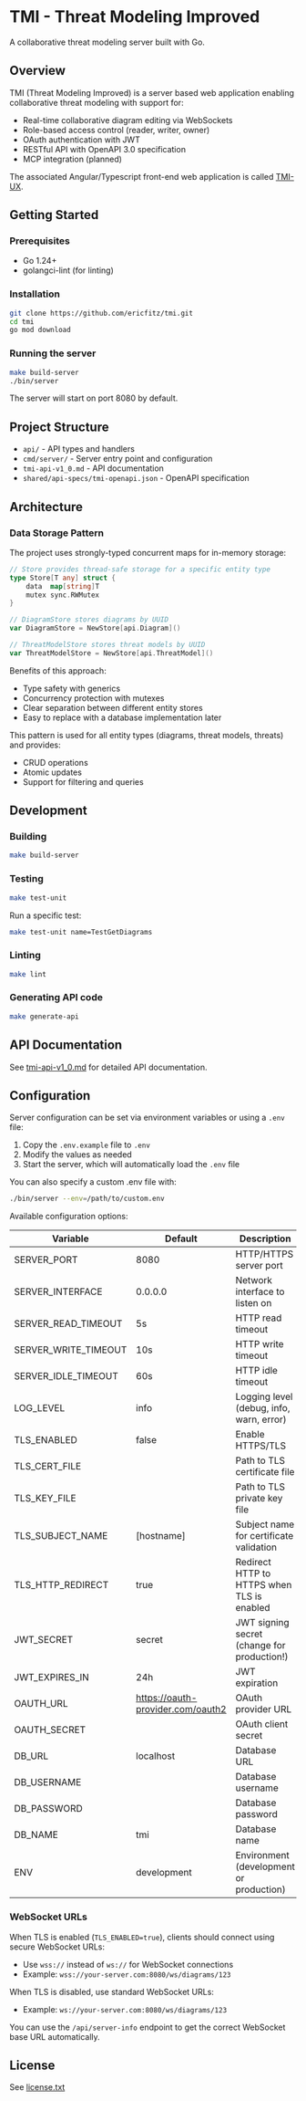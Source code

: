 # TMI - Threat Modeling Improved

A collaborative threat modeling server built with Go.

## Overview

TMI (Threat Modeling Improved) is a server based web application enabling collaborative threat modeling with support for:

- Real-time collaborative diagram editing via WebSockets
- Role-based access control (reader, writer, owner)
- OAuth authentication with JWT
- RESTful API with OpenAPI 3.0 specification
- MCP integration (planned)

The associated Angular/Typescript front-end web application is called [TMI-UX](https://github.com/ericfitz/tmi-ux).

## Getting Started

### Prerequisites

- Go 1.24+
- golangci-lint (for linting)

### Installation

```bash
git clone https://github.com/ericfitz/tmi.git
cd tmi
go mod download
```

### Running the server

```bash
make build-server
./bin/server
```

The server will start on port 8080 by default.

## Project Structure

- `api/` - API types and handlers
- `cmd/server/` - Server entry point and configuration
- `tmi-api-v1_0.md` - API documentation
- `shared/api-specs/tmi-openapi.json` - OpenAPI specification

## Architecture

### Data Storage Pattern

The project uses strongly-typed concurrent maps for in-memory storage:

```go
// Store provides thread-safe storage for a specific entity type
type Store[T any] struct {
    data  map[string]T
    mutex sync.RWMutex
}

// DiagramStore stores diagrams by UUID
var DiagramStore = NewStore[api.Diagram]()

// ThreatModelStore stores threat models by UUID
var ThreatModelStore = NewStore[api.ThreatModel]()
```

Benefits of this approach:

- Type safety with generics
- Concurrency protection with mutexes
- Clear separation between different entity stores
- Easy to replace with a database implementation later

This pattern is used for all entity types (diagrams, threat models, threats) and provides:

- CRUD operations
- Atomic updates
- Support for filtering and queries

## Development

### Building

```bash
make build-server
```

### Testing

```bash
make test-unit
```

Run a specific test:

```bash
make test-unit name=TestGetDiagrams
```

### Linting

```bash
make lint
```

### Generating API code

```bash
make generate-api
```

## API Documentation

See [tmi-api-v1_0.md](tmi-api-v1_0.md) for detailed API documentation.

## Configuration

Server configuration can be set via environment variables or using a `.env` file:

1. Copy the `.env.example` file to `.env`
2. Modify the values as needed
3. Start the server, which will automatically load the `.env` file

You can also specify a custom .env file with:

```bash
./bin/server --env=/path/to/custom.env
```

Available configuration options:

| Variable             | Default                           | Description                                 |
| -------------------- | --------------------------------- | ------------------------------------------- |
| SERVER_PORT          | 8080                              | HTTP/HTTPS server port                      |
| SERVER_INTERFACE     | 0.0.0.0                           | Network interface to listen on              |
| SERVER_READ_TIMEOUT  | 5s                                | HTTP read timeout                           |
| SERVER_WRITE_TIMEOUT | 10s                               | HTTP write timeout                          |
| SERVER_IDLE_TIMEOUT  | 60s                               | HTTP idle timeout                           |
| LOG_LEVEL            | info                              | Logging level (debug, info, warn, error)    |
| TLS_ENABLED          | false                             | Enable HTTPS/TLS                            |
| TLS_CERT_FILE        |                                   | Path to TLS certificate file                |
| TLS_KEY_FILE         |                                   | Path to TLS private key file                |
| TLS_SUBJECT_NAME     | [hostname]                        | Subject name for certificate validation     |
| TLS_HTTP_REDIRECT    | true                              | Redirect HTTP to HTTPS when TLS is enabled  |
| JWT_SECRET           | secret                            | JWT signing secret (change for production!) |
| JWT_EXPIRES_IN       | 24h                               | JWT expiration                              |
| OAUTH_URL            | https://oauth-provider.com/oauth2 | OAuth provider URL                          |
| OAUTH_SECRET         |                                   | OAuth client secret                         |
| DB_URL               | localhost                         | Database URL                                |
| DB_USERNAME          |                                   | Database username                           |
| DB_PASSWORD          |                                   | Database password                           |
| DB_NAME              | tmi                               | Database name                               |
| ENV                  | development                       | Environment (development or production)     |

### WebSocket URLs

When TLS is enabled (`TLS_ENABLED=true`), clients should connect using secure WebSocket URLs:

- Use `wss://` instead of `ws://` for WebSocket connections
- Example: `wss://your-server.com:8080/ws/diagrams/123`

When TLS is disabled, use standard WebSocket URLs:

- Example: `ws://your-server.com:8080/ws/diagrams/123`

You can use the `/api/server-info` endpoint to get the correct WebSocket base URL automatically.

## License

See [license.txt](license.txt)
